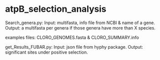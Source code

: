 # atpB_selection_analysis

Search_genera.py:
  Input: multifasta, info file from NCBI & name of a gene.
  Output: a multifasta per genera if those genera have more than X species. 
  
  examples files: CLORO_GENOMES.fasta & CLORO_SUMMARY.info

get_Results_FUBAR.py:
  Input: json file from hyphy package.
  Output: significant sites under positive selection. 
